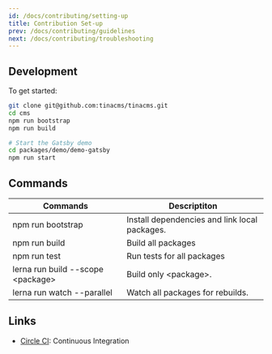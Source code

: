 ```yaml
---
id: /docs/contributing/setting-up
title: Contribution Set-up
prev: /docs/contributing/guidelines
next: /docs/contributing/troubleshooting
---
```


## Development

To get started:

```bash
git clone git@github.com:tinacms/tinacms.git
cd cms
npm run bootstrap
npm run build

# Start the Gatsby demo
cd packages/demo/demo-gatsby
npm run start
```

## Commands

| Commands                           | Descriptiton                                  |
| ---------------------------------- | --------------------------------------------- |
| npm run bootstrap                  | Install dependencies and link local packages. |
| npm run build                      | Build all packages                            |
| npm run test                       | Run tests for all packages                    |
| lerna run build --scope \<package> | Build only \<package>.                        |
| lerna run watch --parallel         | Watch all packages for rebuilds.              |

## Links

- [Circle CI](https://circleci.com/gh/tinacms/tinacms): Continuous Integration
